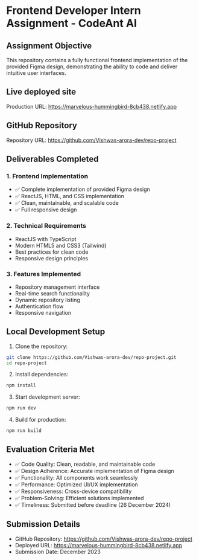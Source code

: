 # Frontend Developer Intern Assignment - CodeAnt AI


## Assignment Objective
This repository contains a fully functional frontend implementation of the provided Figma design, demonstrating the ability to code and deliver intuitive user interfaces.

## Live deployed site
Production URL: https://marvelous-hummingbird-8cb438.netlify.app

## GitHub Repository
Repository URL: https://github.com/Vishwas-arora-dev/repo-project

## Deliverables Completed

### 1. Frontend Implementation
- ✅ Complete implementation of provided Figma design
- ✅ ReactJS, HTML, and CSS implementation
- ✅ Clean, maintainable, and scalable code
- ✅ Full responsive design

### 2. Technical Requirements
- ReactJS with TypeScript
- Modern HTML5 and CSS3 (Tailwind)
- Best practices for clean code
- Responsive design principles

### 3. Features Implemented
- Repository management interface
- Real-time search functionality
- Dynamic repository listing
- Authentication flow
- Responsive navigation

## Local Development Setup

1. Clone the repository:
```bash
git clone https://github.com/Vishwas-arora-dev/repo-project.git
cd repo-project
```

2. Install dependencies:
```bash
npm install
```

3. Start development server:
```bash
npm run dev
```

4. Build for production:
```bash
npm run build
```

## Evaluation Criteria Met
- ✅ Code Quality: Clean, readable, and maintainable code
- ✅ Design Adherence: Accurate implementation of Figma design
- ✅ Functionality: All components work seamlessly
- ✅ Performance: Optimized UI/UX implementation
- ✅ Responsiveness: Cross-device compatibility
- ✅ Problem-Solving: Efficient solutions implemented
- ✅ Timeliness: Submitted before deadline (26 December 2024)



## Submission Details
- GitHub Repository: https://github.com/Vishwas-arora-dev/repo-project
- Deployed URL: https://marvelous-hummingbird-8cb438.netlify.app
- Submission Date: December 2023


